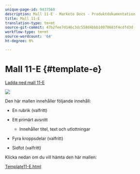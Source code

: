 ```yaml
---
unique-page-id: 9437568
description: Mall 11-E - Marketo Docs - Produktdokumentation
title: Mall 11-E
translation-type: tm+mt
source-git-commit: 47b2fee7d146c3dc558d4bbb10070683f4cdfd3d
workflow-type: tm+mt
source-wordcount: '64'
ht-degree: 0%

---
```



# Mall 11-E {#template-e}

[Ladda ned mall 11-E](http://docs.marketo.com/download/attachments/9437568/template-11e.html?version=1&amp;modificationdate=1438211431000&amp;api=v2)

![](assets/image2015-8-4-10-3a34-3a30.png)

Den här mallen innehåller följande innehåll:

* En rubrik (valfritt)
* Ett primärt avsnitt

   * Innehåller titel, text och utlottningar

* Fyra kroppsdelar (valfritt)
* Sidfot (valfritt)

Klicka nedan om du vill hämta den här mallen:

[Template11-E.html](http://docs.marketo.com/download/attachments/9437568/template-11e.html?version=1&amp;modificationdate=1438211431000&amp;api=v2)
